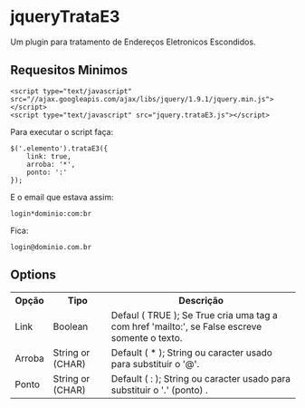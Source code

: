 jqueryTrataE3
=============

Um plugin para tratamento de Endereços Eletronicos Escondidos.

## Requesitos Minimos ##

```
<script type="text/javascript" src="//ajax.googleapis.com/ajax/libs/jquery/1.9.1/jquery.min.js"></script>
<script type="text/javascript" src="jquery.trataE3.js"></script>
```

Para executar o script faça:

```
$('.elemento').trataE3({
	link: true,
	arroba: '*',
	ponto: ':'
});
```

E o email que estava assim:

```
login*dominio:com:br
```

Fica:

```
login@dominio.com.br
```

## Options ##
<table>
<tr>
<th>Opção</th>
<th>Tipo</th>
<th>Descrição</th>
</tr>
<tr>
<td>Link</td>
<td>Boolean</td>
<td>Defaul ( TRUE ); Se True cria uma tag a com href 'mailto:', se False escreve somente o texto.</td>
</tr>
<tr>
<td>Arroba</td>
<td>String or (CHAR)</td>
<td>Default ( * ); String ou caracter usado para substituir o '@'.</td>
</tr>
<tr>
<td>Ponto</td>
<td>String or (CHAR)</td>
<td>Default ( : ); String ou caracter usado para substituir o '.' (ponto) .</td>
</tr>
</table>

